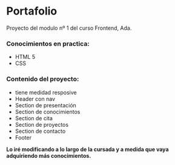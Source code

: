 # Portafolio
Proyecto del modulo nº 1 del curso Frontend, Ada. 

### Conocimientos en practica:
* HTML 5
* CSS

### Contenido del proyecto:
* tiene medidad resposive
* Header con nav
* Section de presentación
* Section de conocimientos
* Section de cita
* Section de proyectos
* Section de contacto
* Footer

**Lo iré modificando a lo largo de la cursada y a medida que vaya adquiriendo más conocimientos.**



